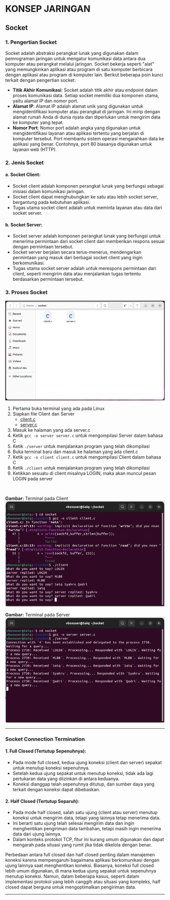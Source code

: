 # KONSEP JARINGAN

## Socket

### 1. Pengertian Socket
Socket adalah abstraksi perangkat lunak yang digunakan dalam pemrograman jaringan untuk mengatur komunikasi data antara dua komputer atau perangkat melalui jaringan. Socket bekerja seperti "alat" yang memungkinkan aplikasi atau program di satu komputer berbicara dengan aplikasi atau program di komputer lain. Berikut beberapa poin kunci terkait dengan pengertian socket:
- **Titik Akhir Komunikasi**: Socket adalah titik akhir atau endpoint dalam proses komunikasi data. Setiap socket memiliki dua komponen utama, yaitu alamat IP dan nomor port.
- **Alamat IP**: Alamat IP adalah alamat unik yang digunakan untuk mengidentifikasi komputer atau perangkat di jaringan. Ini mirip dengan alamat rumah Anda di dunia nyata dan diperlukan untuk mengirim data ke komputer yang tepat.
- **Nomor Port**: Nomor port adalah angka yang digunakan untuk mengidentifikasi layanan atau aplikasi tertentu yang berjalan di komputer tersebut. Port membantu sistem operasi mengarahkan data ke aplikasi yang benar. Contohnya, port 80 biasanya digunakan untuk layanan web (HTTP).

### 2. Jenis Socket
#### a. Socket Client:
- Socket client adalah komponen perangkat lunak yang berfungsi sebagai inisiasi dalam komunikasi jaringan.
- Socket client dapat menghubungkan ke satu atau lebih socket server, bergantung pada kebutuhan aplikasi.
- Tugas utama socket client adalah untuk meminta layanan atau data dari socket server.
#### b. Socket Server:
- Socket server adalah komponen perangkat lunak yang berfungsi untuk menerima permintaan dari socket client dan memberikan respons sesuai dengan permintaan tersebut.
- Socket server berjalan secara terus-menerus, mendengarkan permintaan yang masuk dari berbagai socket client yang ingin berkomunikasi.
- Tugas utama socket server adalah untuk merespons permintaan dari client, seperti mengirim data atau menjalankan tugas tertentu berdasarkan permintaan tersebut.

### 3. Proses Socket

![socket](assets/socket.PNG)

1. Pertama buka terminal yang ada pada Linux
2. Siapkan file Client dan Server
   - [client.c](client.c)
   - [server.c](server.c)
4. Masuk ke halaman yang ada server.c
5. Ketik ``gcc -o server server.c`` untuk mengompilasi Server dalam bahasa C
6. Ketik ``./server`` untuk menjalankan program yang telah dikompilasi
7. Buka terminal baru dan masuk ke halaman yang ada client.c
4. Ketik ``gcc -o client client.c`` untuk mengompilasi Client dalam bahasa C
5. Ketik ``./client`` untuk menjalankan program yang telah dikompilasi
6. Ketikkan sesuatu di client misalnya LOGIN, maka akan muncul pesan LOGIN pada server
<br>

**Gambar:** Terminal pada Client
![client](assets/client.PNG)

**Gambar:** Terminal pada Server
![server](assets/server.PNG)
***

### Socket Connection Termination

#### 1. Full Closed (Tertutup Sepenuhnya):

- Pada mode full closed, kedua ujung koneksi (client dan server) sepakat untuk menutup koneksi sepenuhnya.
- Setelah kedua ujung sepakat untuk menutup koneksi, tidak ada lagi pertukaran data yang diizinkan di antara keduanya.
- Koneksi dianggap telah sepenuhnya ditutup, dan sumber daya yang terkait dengan koneksi dapat dibebaskan.

#### 2. Half Closed (Tertutup Separuh):

- Pada mode half closed, salah satu ujung (client atau server) menutup koneksi untuk mengirim data, tetapi yang lainnya tetap menerima data.
- Ini berarti satu ujung telah selesai mengirim data dan ingin menghentikan pengiriman data tambahan, tetapi masih ingin menerima data dari ujung lainnya.
- Dalam konteks protokol TCP, fitur ini kurang umum digunakan dan dapat mengarah pada situasi yang rumit jika tidak dikelola dengan benar.

Perbedaan antara full closed dan half closed penting dalam manajemen koneksi karena mempengaruhi bagaimana aplikasi berkomunikasi dengan ujung lainnya saat menghentikan koneksi. Biasanya, koneksi full closed lebih umum digunakan, di mana kedua ujung sepakat untuk sepenuhnya menutup koneksi. Namun, dalam beberapa kasus, seperti dalam implementasi protokol yang lebih canggih atau situasi yang kompleks, half closed dapat berguna untuk mengoptimalkan pengiriman data.
***
